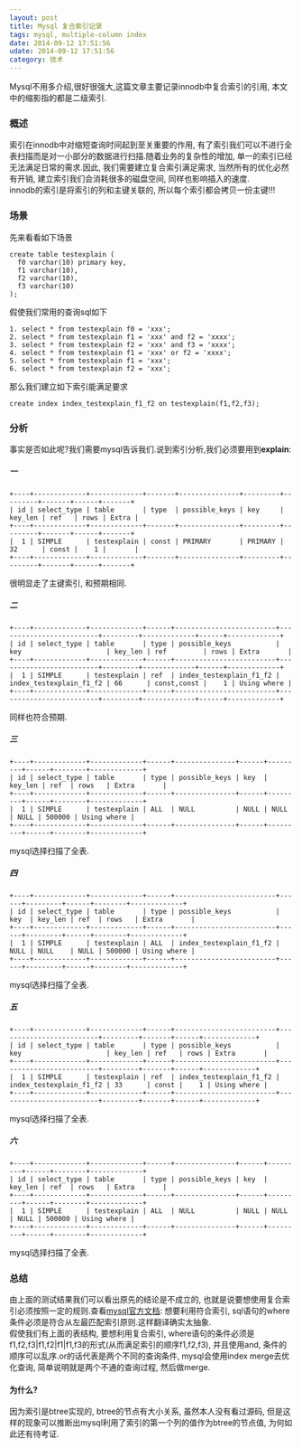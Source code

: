 ```yaml
---
layout: post
title: Mysql 复合索引记录
tags: mysql, multiple-column index
date: 2014-09-12 17:51:56
udate: 2014-09-12 17:51:56
category: 技术
---
```

  
[mysqlmultiplecolumn]:http://dev.mysql.com/doc/refman/5.0/en/multiple-column-indexes.html "Multiple-Column index"  
  
Mysql不用多介绍,很好很强大,这篇文章主要记录innodb中复合索引的引用, 本文中的缩影指的都是二级索引.  
  
### 概述  
索引在innodb中对缩短查询时间起到至关重要的作用, 有了索引我们可以不进行全表扫描而是对一小部分的数据进行扫描.随着业务的复杂性的增加, 单一的索引已经无法满足日常的需求.因此, 我们需要建立复合索引满足需求, 当然所有的优化必然有开销, 建立索引我们会消耗很多的磁盘空间, 同样也影响插入的速度.  
innodb的索引是将索引的列和主键关联的, 所以每个索引都会拷贝一份主键!!!
  
### 场景  
先来看看如下场景  
      
    create table testexplain (
      f0 varchar(10) primary key,
      f1 varchar(10),
      f2 varchar(10),
      f3 varchar(10) 
    );
      
假使我们常用的查询sql如下  
  
    1. select * from testexplain f0 = 'xxx';  
    2. select * from testexplain f1 = 'xxx' and f2 = 'xxxx';  
    3. select * from testexplain f2 = 'xxx' and f3 = 'xxxx';  
    4. select * from testexplain f1 = 'xxx' or f2 = 'xxxx';  
    5. select * from testexplain f1 = 'xxx';  
    6. select * from testexplain f2 = 'xxx';  
      
那么我们建立如下索引能满足要求

    create index index_testexplain_f1_f2 on testexplain(f1,f2,f3);
      
### 分析  
事实是否如此呢?我们需要mysql告诉我们.说到索引分析,我们必须要用到**explain**:  
##### 一  

    +----+-------------+-------------+-------+---------------+---------+---------+-------+------+-------+  
    | id | select_type | table       | type  | possible_keys | key     | key_len | ref   | rows | Extra |  
    +----+-------------+-------------+-------+---------------+---------+---------+-------+------+-------+  
    |  1 | SIMPLE      | testexplain | const | PRIMARY       | PRIMARY | 32      | const |    1 |       |  
    +----+-------------+-------------+-------+---------------+---------+---------+-------+------+-------+

很明显走了主键索引, 和预期相同.  
##### 二  
    +----+-------------+-------------+------+-------------------------+-------------------------+---------+-------------+------+-------------+  
    | id | select_type | table       | type | possible_keys           | key                     | key_len | ref         | rows | Extra       |  
    +----+-------------+-------------+------+-------------------------+-------------------------+---------+-------------+------+-------------+  
    |  1 | SIMPLE      | testexplain | ref  | index_testexplain_f1_f2 | index_testexplain_f1_f2 | 66      | const,const |    1 | Using where |  
    +----+-------------+-------------+------+-------------------------+-------------------------+---------+-------------+------+-------------+
同样也符合预期.  
##### 三  
    +----+-------------+-------------+------+---------------+------+---------+------+--------+-------------+  
    | id | select_type | table       | type | possible_keys | key  | key_len | ref  | rows   | Extra       |  
    +----+-------------+-------------+------+---------------+------+---------+------+--------+-------------+  
    |  1 | SIMPLE      | testexplain | ALL  | NULL          | NULL | NULL    | NULL | 500000 | Using where |  
    +----+-------------+-------------+------+---------------+------+---------+------+--------+-------------+
mysql选择扫描了全表.
##### 四
    +----+-------------+-------------+------+-------------------------+------+---------+------+--------+-------------+  
    | id | select_type | table       | type | possible_keys           | key  | key_len | ref  | rows   | Extra       |  
    +----+-------------+-------------+------+-------------------------+------+---------+------+--------+-------------+  
    |  1 | SIMPLE      | testexplain | ALL  | index_testexplain_f1_f2 | NULL | NULL    | NULL | 500000 | Using where |  
    +----+-------------+-------------+------+-------------------------+------+---------+------+--------+-------------+
mysql选择扫描了全表.
##### 五  
    +----+-------------+-------------+------+-------------------------+-------------------------+---------+-------+------+-------------+  
    | id | select_type | table       | type | possible_keys           | key                     | key_len | ref   | rows | Extra       |  
    +----+-------------+-------------+------+-------------------------+-------------------------+---------+-------+------+-------------+  
    |  1 | SIMPLE      | testexplain | ref  | index_testexplain_f1_f2 | index_testexplain_f1_f2 | 33      | const |    1 | Using where |  
    +----+-------------+-------------+------+-------------------------+-------------------------+---------+-------+------+-------------+
mysql选择扫描了全表.
##### 六  
    +----+-------------+-------------+------+---------------+------+---------+------+--------+-------------+  
    | id | select_type | table       | type | possible_keys | key  | key_len | ref  | rows   | Extra       |  
    +----+-------------+-------------+------+---------------+------+---------+------+--------+-------------+  
    |  1 | SIMPLE      | testexplain | ALL  | NULL          | NULL | NULL    | NULL | 500000 | Using where |  
    +----+-------------+-------------+------+---------------+------+---------+------+--------+-------------+
mysql选择扫描了全表.
  
### 总结  
由上面的测试结果我们可以看出原先的结论是不成立的, 也就是说要想使用复合索引必须按照一定的规则.查看[mysql官方文档][mysqlmultiplecolumn]: 想要利用符合索引, sql语句的where条件必须是符合从左最匹配索引原则.这样翻译确实太抽象.  
假使我们有上面的表结构, 要想利用复合索引, where语句的条件必须是f1,f2,f3|f1,f2|f1|f1,f3的形式(从而满足索引的顺序f1,f2,f3), 并且使用and, 条件的顺序可以乱序.or的话代表是两个不同的查询条件, mysql会使用index merge去优化查询, 简单说明就是两个不通的查询过程, 然后做merge.
#### 为什么?  
因为索引是btree实现的, btree的节点有大小关系, 虽然本人没有看过源码, 但是这样的现象可以推断出mysql利用了索引的第一个列的值作为btree的节点值, 为何如此还有待考证.

